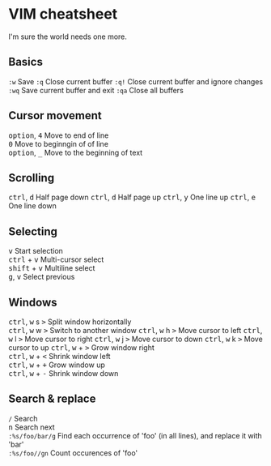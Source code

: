 # VIM cheatsheet

I'm sure the world needs one more.

## Basics
`:w` Save
`:q` Close current buffer
`:q!` Close current buffer and ignore changes
`:wq` Save current buffer and exit
`:qa` Close all buffers

## Cursor movement
<kbd>option</kbd>, <kbd>4</kbd> Move to end of line  
<kbd>0</kbd> Move to beginngin of of line  
<kbd>option</kbd>, <kbd>_</kbd> Move to the beginning of text  

## Scrolling
<kbd>ctrl</kbd>, <kbd>d</kbd> Half page down
<kbd>ctrl</kbd>, <kbd>d</kbd> Half page up
<kbd>ctrl</kbd>, <kbd>y</kbd> One line up
<kbd>ctrl</kbd>, <kbd>e</kbd> One line down

## Selecting

<kbd>v</kbd> Start selection  
<kbd>ctrl</kbd> + <kbd>v</kbd> Multi-cursor select  
<kbd>shift</kbd> + <kbd>v</kbd> Multiline select  
<kbd>g</kbd>, <kbd>v</kbd> Select previous  

## Windows
<kbd>ctrl</kbd>, <kbd>w</kbd> s <kbd>></kbd> Split window horizontally  
<kbd>ctrl</kbd>, <kbd>w</kbd> w <kbd>></kbd> Switch to another window
<kbd>ctrl</kbd>, <kbd>w</kbd> h <kbd>></kbd> Move cursor to left
<kbd>ctrl</kbd>, <kbd>w</kbd> l <kbd>></kbd> Move cursor to right
<kbd>ctrl</kbd>, <kbd>w</kbd> j <kbd>></kbd> Move cursor to down
<kbd>ctrl</kbd>, <kbd>w</kbd> k <kbd>></kbd> Move cursor to up
<kbd>ctrl</kbd>, <kbd>w</kbd> + <kbd>></kbd> Grow window right  
<kbd>ctrl</kbd>, <kbd>w</kbd> + <kbd><</kbd> Shrink window left  
  <kbd>ctrl</kbd>, <kbd>w</kbd> + <kbd>+</kbd> Grow window up  
<kbd>ctrl</kbd>, <kbd>w</kbd> + <kbd>-</kbd> Shrink window down  

## Search & replace

`/` Search  
<kbd>n</kbd> Search next  
`:%s/foo/bar/g` Find each occurrence of 'foo' (in all lines), and replace it with 'bar'  
`:%s/foo//gn` Count occurences of 'foo'  
